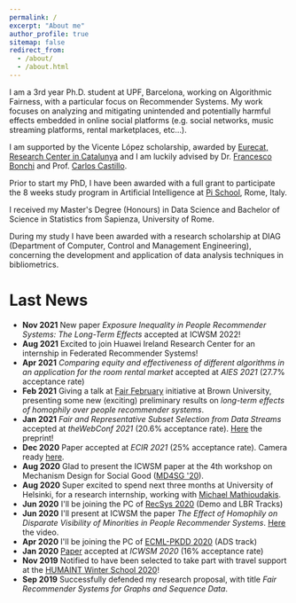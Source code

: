 ```yaml
---
permalink: /
excerpt: "About me"
author_profile: true
sitemap: false
redirect_from: 
  - /about/
  - /about.html
---
```


I am a 3rd year Ph.D. student at UPF, Barcelona, working on Algorithmic Fairness, with a particular focus on Recommender Systems. My work focuses on analyzing and mitigating unintended and potentially harmful effects embedded in online social platforms (e.g. social networks, music streaming platforms, rental marketplaces, etc...). 

I am supported by the Vicente López scholarship, awarded by [Eurecat, Research Center in Catalunya](https://eurecat.org/) and I am luckily advised by Dr. [Francesco Bonchi](http://www.francescobonchi.com) and Prof. [Carlos Castillo](https://chato.cl).

Prior to start my PhD, I have been awarded with a full grant to participate the 8 weeks study program in Artificial Intelligence at [Pi School](https://picampus-school.com/programme/school-of-ai/), Rome, Italy.

I received my Master's Degree (Honours) in Data Science and Bachelor of Science in Statistics from Sapienza, University of Rome. 

During my study I have been awarded with a research scholarship at DIAG (Department of Computer, Control and Management Engineering), concerning the development and application of data analysis techniques in bibliometrics.



Last News
======
* **Nov 2021** New paper *Exposure Inequality in People Recommender Systems: The Long-Term Effects* accepted at ICWSM 2022!
* **Aug 2021** Excited to join Huawei Ireland Research Center for an internship in Federated Recommender Systems!
* **Apr 2021** *Comparing equity and effectiveness of different algorithms in an application for the room rental market* accepted at *AIES 2021* (27.7% acceptance rate)
* **Feb 2021** Giving a talk at [Fair February](https://events.brown.edu/dsi/view/event/event_id/199275) initiative at Brown University, presenting some new (exciting) preliminary results on *long-term effects of homophily over people recommender systems*.
* **Jan 2021** *Fair and Representative Subset Selection from Data Streams* accepted at *theWebConf 2021* (20.6% acceptance rate). [Here](https://tuhat.helsinki.fi/ws/portalfiles/portal/160658430/main.pdf) the preprint!
* **Dec 2020** Paper accepted at *ECIR 2021* (25% acceptance rate). Camera ready [here](https://frafabbri.github.io/files/ecir2021.pdf).
* **Aug 2020** Glad to present the ICWSM paper at the 4th workshop on Mechanism Design for Social Good ([MD4SG '20](http://md4sg.com/workshop/MD4SG20/index.html)).  
* **Aug 2020** Super excited to spend next three months at University of Helsinki, for a research internship, working with [Michael Mathioudakis](https://michalis.co/).
* **Jun 2020** I'll be joining the PC of [RecSys 2020](https://recsys.acm.org/recsys20/) (Demo and LBR Tracks)
* **Jun 2020** I'll present at ICWSM the paper *The Effect of Homophily on Disparate Visibility of Minorities in People Recommender Systems*. [Here](https://www.youtube.com/watch?v=fcg1mZJUnzc) the video.
* **Apr 2020** I'll be joining the PC of [ECML-PKDD 2020](https://ecmlpkdd2020.net/) (ADS track)
* **Jan 2020** [Paper](https://frafabbri.github.io/files/icwsm20FabbriF.pdf) accepted at *ICWSM 2020* (16% acceptance rate)
* **Nov 2019** Notified to have been selected to take part with travel support at the [HUMAINT Winter School 2020](https://ec.europa.eu/jrc/communities/en/community/humaint/event/2nd-humaint-winter-school-fairness-accountability-and-transparency)!
* **Sep 2019** Successfully defended my research proposal, with title *Fair Recommender Systems for Graphs and Sequence Data*.
